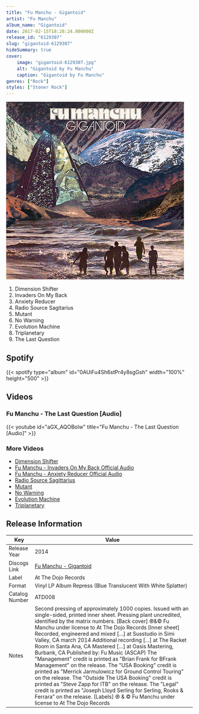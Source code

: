 ```yaml
---
title: "Fu Manchu - Gigantoid"
artist: "Fu Manchu"
album_name: "Gigantoid"
date: 2017-02-15T18:28:24.000000Z
release_id: "6129307"
slug: "gigantoid-6129307"
hideSummary: true
cover:
    image: "gigantoid-6129307.jpg"
    alt: "Gigantoid by Fu Manchu"
    caption: "Gigantoid by Fu Manchu"
genres: ["Rock"]
styles: ["Stoner Rock"]
---
```


![Gigantoid by Fu Manchu](gigantoid-6129307.jpg)

<!-- section break -->

1. Dimension Shifter
2. Invaders On My Back
3. Anxiety Reducer
4. Radio Source Sagitarius
5. Mutant
6. No Warning
7. Evolution Machine
8. Triplanetary
9. The Last Question

<!-- section break -->


## Spotify
{{< spotify type="album" id="0AUiFu4Sh6stPr4y8sgGsh" width="100%" height="500" >}}



## Videos
### Fu Manchu - The Last Question [Audio]
{{< youtube id="aGX_AQOBolw" title="Fu Manchu - The Last Question [Audio]" >}}<br>

### More Videos

- [Dimension Shifter](https://www.youtube.com/watch?v=RIzhUm0Gt_g)
- [Fu Manchu - Invaders On My Back Official Audio](https://www.youtube.com/watch?v=6N3wQ084we8)
- [Fu Manchu - Anxiety Reducer Official Audio](https://www.youtube.com/watch?v=bZQ-kKUfNFY)
- [Radio Source Sagittarius](https://www.youtube.com/watch?v=sKz39VLf2KM)
- [Mutant](https://www.youtube.com/watch?v=bTI8HXleDm4)
- [No Warning](https://www.youtube.com/watch?v=XvwDc95TkH8)
- [Evolution Machine](https://www.youtube.com/watch?v=0SdypZTlVw8)
- [Triplanetary](https://www.youtube.com/watch?v=RcruRnHbZ_o)


## Release Information
|  Key           | Value                                                |
| ---------------| ---------------------------------------------------- |
| Release Year   | 2014                                   |
| Discogs Link   | [Fu Manchu - Gigantoid](https://www.discogs.com/release/6129307-Fu-Manchu-Gigantoid) |
| Label          | At The Dojo Records |
| Format         | Vinyl LP Album Repress (Blue Translucent With White Splatter) |
| Catalog Number | ATD008 |
| Notes | Second pressing of approximately 1000 copies. Issued with an single-sided, printed inner sheet. Pressing plant uncredited, identified by the matrix numbers.  [Back cover] ℗&© Fu Manchu under license to At The Dojo Records  [Inner sheet] Recorded, engineered and mixed […] at Susstudio in Simi Valley, CA march 2014 Additional recording […] at The Racket Room in Santa Ana, CA Mastered […] at Oasis Mastering, Burbank, CA  Published by: Fu Music (ASCAP)  The "Management" credit is printed as "Brian Frank for BFrank Management" on the release. The "USA Booking" credit is printed as "Merrick Jarmulowicz for Ground Control Touring" on the release. The "Outside The USA Booking" credit is printed as "Steve Zapp for ITB" on the release. The "Legal" credit is printed as "Joseph Lloyd Serling for Serling, Rooks & Ferrara" on the release.  [Labels]  ℗ & © Fu Manchu under license to At The Dojo Records |